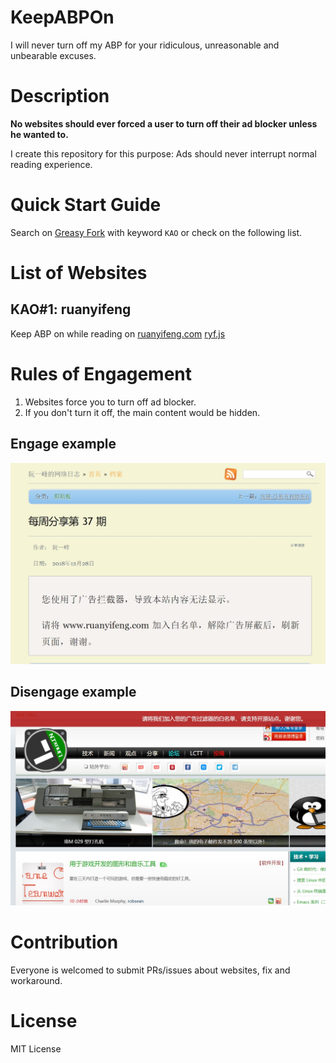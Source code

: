 # KeepABPOn
I will never turn off my ABP for your ridiculous, unreasonable and unbearable excuses.


# Description
**No websites should ever forced a user to turn off their ad blocker unless he wanted to.** 

I create this repository for this purpose: Ads should never interrupt normal reading experience.

# Quick Start Guide
Search on [Greasy Fork](https://greasyfork.org) with keyword `KAO` or check on the following list.

# List of Websites
## KAO#1: ruanyifeng
Keep ABP on while reading on [ruanyifeng.com](https://www.ruanyifeng.com)
[ryf.js](https://greasyfork.org/zh-CN/scripts/376131-kao-1-ruanyifeng)


# Rules of Engagement
1. Websites force you to turn off ad blocker.
2. If you don't turn it off, the main content would be hidden.

## Engage example
![Attack](assets/attack.jpg)

## Disengage example
![Defend](assets/defend.jpg)


# Contribution
Everyone is welcomed to submit PRs/issues about websites, fix and workaround.


# License
MIT License